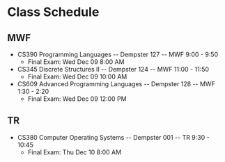 Class Schedule
==============
## MWF
- CS390 Programming Languages -- Dempster 127 -- MWF 9:00 - 9:50
  - Final Exam: Wed Dec 09 8:00 AM
- CS345 Discrete Structures II -- Dempster 124 -- MWF 11:00 - 11:50
  - Final Exam: Wed Dec 09 10:00 AM
- CS609 Advanced Programming Languages -- Dempster 128 -- MWF 1:30 - 2:20 
  - Final Exam: Wed Dec 09 12:00 PM

## TR
- CS380 Computer Operating Systems -- Dempster 001 -- TR 9:30 - 10:45
  - Final Exam: Thu Dec 10 8:00 AM
